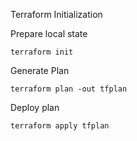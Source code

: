 Terraform Initialization

Prepare local state 

```
terraform init
```
Generate Plan

```
terraform plan -out tfplan
```
Deploy plan 

```
terraform apply tfplan
```
